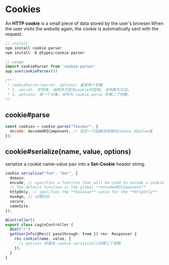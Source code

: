 # Cookies

An **HTTP cookie** is a small piece of data stored by the user's browser.When the user visits the website again,
the cookie is automatically sent with the request.

```js
// install
npm install cookie-parser
npm install -D @types/cookie-parser

// usage
import cookieParser from 'cookie-parser'
app.use(cookieParser())

/**
 * cookieParser(secret, options) 接受两个参数
 * 1. secret: 字符串, 用来作为签名cookie的密钥, 该参数为可选。
 * 2. options: 是一个对象，将作为 cookie.parse 的第二个参数。
*/
```

## cookie#parse

```js
const cookies = cookie.parse("foo=bar", {
  decode: decodeURIComponent, // 指定一个函数用来解码cookie 的value值
});
```

## cookie#serialize(name, value, options)

serialize a cookie name-value pair into a **Set-Cookie** header string.

```js
cookie.serialize("foo", "bar", {
  domain,
  encode, // specifies a function that will be used to encode a cookie's value.
  // The default function is the global **encodeURIComponent**
  httpOnly, // specifies the **boolean** value for the **HttpOnly**
  maxAge, // 过期时长
  secure,
  sameSite,
});
```

```ts
@Controller()
export class LoginController {
  @Get("/")
  getUserInfo(@Res({ passthrough: true }) res: Response) {
    res.cookie(name, value, {
      // options 传递给 cookie.serialize()的第三个参数
    });
  }
}
```
